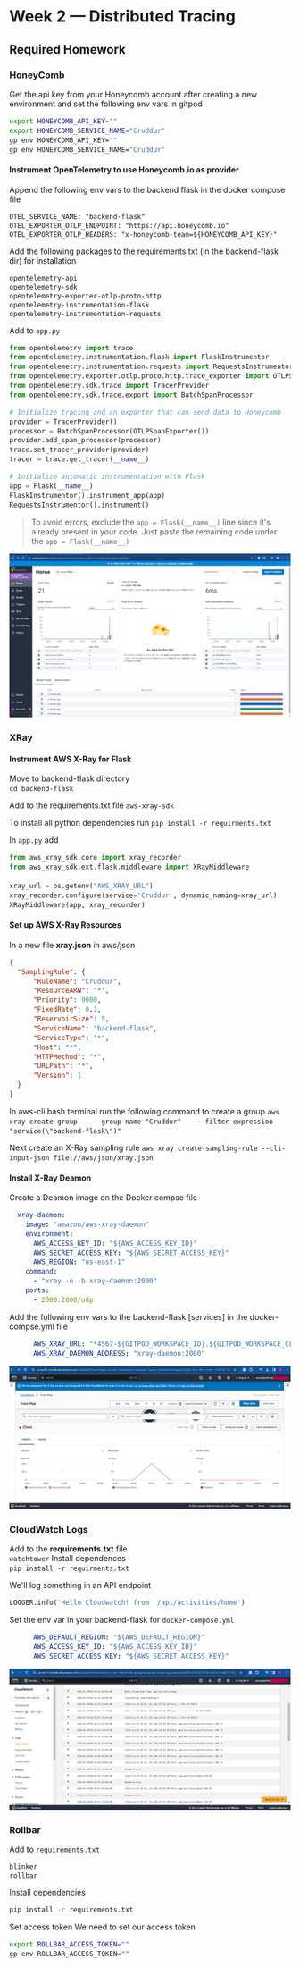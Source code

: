 # Week 2 — Distributed Tracing

## Required Homework
### HoneyComb
Get the api key from your Honeycomb account after creating a new environment and set the following env vars in gitpod  
```sh
export HONEYCOMB_API_KEY=""
export HONEYCOMB_SERVICE_NAME="Cruddur"
gp env HONEYCOMB_API_KEY=""
gp env HONEYCOMB_SERVICE_NAME="Cruddur"
```

#### Instrument OpenTelemetry to use Honeycomb.io as provider
Append the following env vars to the backend flask in the docker compose file  
```
OTEL_SERVICE_NAME: "backend-flask"
OTEL_EXPORTER_OTLP_ENDPOINT: "https://api.honeycomb.io"
OTEL_EXPORTER_OTLP_HEADERS: "x-honeycomb-team=${HONEYCOMB_API_KEY}"
```

Add the following packages to the requirements.txt (in the backend-flask dir) for installation
```
opentelemetry-api 
opentelemetry-sdk 
opentelemetry-exporter-otlp-proto-http 
opentelemetry-instrumentation-flask 
opentelemetry-instrumentation-requests
```

Add to ``app.py``  
```py
from opentelemetry import trace
from opentelemetry.instrumentation.flask import FlaskInstrumentor
from opentelemetry.instrumentation.requests import RequestsInstrumentor
from opentelemetry.exporter.otlp.proto.http.trace_exporter import OTLPSpanExporter
from opentelemetry.sdk.trace import TracerProvider
from opentelemetry.sdk.trace.export import BatchSpanProcessor
```
```py
# Initialize tracing and an exporter that can send data to Honeycomb
provider = TracerProvider()
processor = BatchSpanProcessor(OTLPSpanExporter())
provider.add_span_processor(processor)
trace.set_tracer_provider(provider)
tracer = trace.get_tracer(__name__)
```
```py
# Initialize automatic instrumentation with Flask
app = Flask(__name__)
FlaskInstrumentor().instrument_app(app)
RequestsInstrumentor().instrument()
```
> To avoid errors, exclude the ``app = Flask(__name__)`` line since it's already present in your code. Just paste the remaining code under the ``app = Flask(__name__)``

![OTEL data](../_docs/assets/cruddur_OTEL.png)

### XRay
#### Instrument AWS X-Ray for Flask
Move to backend-flask directory  
``cd backend-flask``  

Add to the requirements.txt file
``aws-xray-sdk``  

To install all python dependencies run
``pip install -r requirments.txt``

In ``app.py`` add
```py
from aws_xray_sdk.core import xray_recorder
from aws_xray_sdk.ext.flask.middleware import XRayMiddleware

xray_url = os.getenv("AWS_XRAY_URL")
xray_recorder.configure(service='Cruddur', dynamic_naming=xray_url)
XRayMiddleware(app, xray_recorder)
```

#### Set up AWS X-Ray Resources
In a new file **xray.json** in aws/json
```json
{
  "SamplingRule": {
      "RuleName": "Cruddur",
      "ResourceARN": "*",
      "Priority": 9000,
      "FixedRate": 0.1,
      "ReservoirSize": 5,
      "ServiceName": "backend-flask",
      "ServiceType": "*",
      "Host": "*",
      "HTTPMethod": "*",
      "URLPath": "*",
      "Version": 1
  }
}
```
In aws-cli bash terminal run the following command to create a group
```aws xray create-group    --group-name "Cruddur"    --filter-expression "service(\"backend-flask\")"```  

Next create an X-Ray sampling rule
```aws xray create-sampling-rule --cli-input-json file://aws/json/xray.json```

#### Install X-Ray Deamon
Create a Deamon image on the Docker compse file
```yml
  xray-daemon:
    image: "amazon/aws-xray-daemon"
    environment:
      AWS_ACCESS_KEY_ID: "${AWS_ACCESS_KEY_ID}"
      AWS_SECRET_ACCESS_KEY: "${AWS_SECRET_ACCESS_KEY}"
      AWS_REGION: "us-east-1"
    command:
      - "xray -o -b xray-daemon:2000"
    ports:
      - 2000:2000/udp
```

Add the following env vars to the backend-flask [services] in the docker-compse.yml file
```yml
      AWS_XRAY_URL: "*4567-${GITPOD_WORKSPACE_ID}.${GITPOD_WORKSPACE_CLUSTER_HOST}*"
      AWS_XRAY_DAEMON_ADDRESS: "xray-daemon:2000"
```
![xray traces](../_docs/assets/aws_xxray.png)

### CloudWatch Logs
Add to the **requirements.txt** file  
```watchtower```
Install dependences  
```pip install -r requirments.txt```

We'll log something in an API endpoint
```py
LOGGER.info('Hello Cloudwatch! from  /api/activities/home')
```

Set the env var in your backend-flask for `docker-compose.yml`

```yml
      AWS_DEFAULT_REGION: "${AWS_DEFAULT_REGION}"
      AWS_ACCESS_KEY_ID: "${AWS_ACCESS_KEY_ID}"
      AWS_SECRET_ACCESS_KEY: "${AWS_SECRET_ACCESS_KEY}"
```
![cloudwatch](../_docs/assets/cloudwatch_llogs.png)


### Rollbar

Add to `requirements.txt`

```
blinker
rollbar
```

Install dependencies

```sh
pip install -r requirements.txt
```

Set access token
We need to set our access token

```sh
export ROLLBAR_ACCESS_TOKEN=""
gp env ROLLBAR_ACCESS_TOKEN=""
```